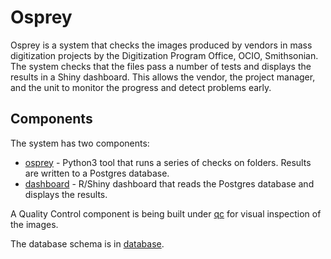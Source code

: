 # Osprey

Osprey is a system that checks the images produced by vendors in mass digitization projects by the Digitization Program Office, OCIO, Smithsonian. The system checks that the files pass a number of tests and displays the results in a Shiny dashboard. This allows the vendor, the project manager, and the unit to monitor the progress and detect problems early.

## Components

The system has two components:

 * [osprey](osprey) - Python3 tool that runs a series of checks on folders. Results are written to a Postgres database.
 * [dashboard](dashboard) - R/Shiny dashboard that reads the Postgres database and displays the results.

A Quality Control component is being built under [qc](qc) for visual inspection of the images.

The database schema is in [database](database).
